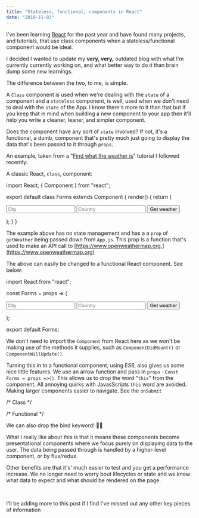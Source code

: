 ```yaml
---
title: "Stateless, functional, components in React"
date: "2018-11-03"
---
```


I've been learning [React](http://reactjs.org) for the past year and have found many projects, and tutorials, that use class components when a stateless/functional component would be ideal.

I decided I wanted to update my **very, very,** outdated blog with what I'm currently currently working on, and what better way to do it than brain dump some new learnings.

The difference between the two, to me, is simple.

A `Class` component is used when we're dealing with the `state` of a component and a `stateless` component, is well, used when we don't need to deal with the `state` of the App. I know there's more to it than that but if you keep that in mind when building a new component to your app then it'll help you write a cleaner, leaner, and simpler component.

Does the component have any sort of `state` involved? If not, it's a functional, a dumb, component that's pretty much just going to display the data that's been passed to it through `props`.

An example, taken from a "[Find what the weather is](https://www.youtube.com/watch?v=204C9yNeOYI&t=2450s)" tutorial I followed recently:

A classic React, `class`, component:

import React, { Component } from "react";

export default class Forms extends Component {
  render() {
    return (
      <form onSubmit={this.props.getWeather}>
        <input type="text" name="city" placeholder="City" />
        <input type="text" name="country" placeholder="Country" />
        <button>Get weather</button>
      </form>
    );
  }
}

The example above has no state management and has a a `prop` of `getWeather` being passed down from `App.js`. This prop is a function that's used to make an API call to [https://www.openweathermap.org.](https://www.openweathermap.org)

The above can easily be changed to a functional React component. See below:

import React from "react";

const Forms = props => (
  <form onSubmit={props.getWeather}>
    <input type="text" name="city" placeholder="City" />
    <input type="text" name="country" placeholder="Country" />
    <button>Get weather</button>
  </form>
);

export default Forms;

We don't need to import the `Component` from React here as we won't be making use of the methods it supplies, such as `ComponentDidMount()` or `ComponentWillUpdate()`.

Turning this in to a functional component, using ES6, also gives us some nice little features. We use an arrow function and pass in `props` : `Const Forms = props =>()`. This allows us to drop the word "`this`" from the component. All annoying quirks with JavasScripts `this` word are avoided. Making larger components easier to navigate. See the `onSubmit`

/\* Class \*/
<form onSubmit={this.props.getWeather}>

/\* Functional \*/
<form onSubmit={props.getWeather}>

We can also drop the bind keyword! 🙏🏽

What I really like about this is that it means these components become presentational components where we focus purely on displaying data to the user. The data being passed through is handled by a higher-level component, or by flux/redux.

Other benefits are that it's' much easier to test and you get a performance increase. We no longer need to worry bout lifecycles or state and we know what data to expect and what should be rendered on the page.

 

I'll be adding more to this post if I find I've missed out any other key pieces of information
